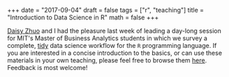 +++
date = "2017-09-04"
draft = false
tags = ["r", "teaching"]
title = "Introduction to Data Science in R"
math = false
+++

[Daisy Zhuo](http://www.mit.edu/~zhuo/) and I had the pleasure last week of leading a day-long session for MIT's Master of Business Analytics students in which we survey a complete, [tidy](https://www.tidyverse.org/) data science workflow for the `R` programming language. If you are interested in a concise introduction to the basics, or can use these materials in your own teaching, please feel free to browse them [here](https://philchodrow.github.io/mban_orientation/data_science_intro/index.html). Feedback is most welcome! 
